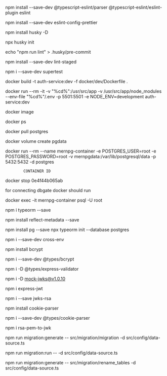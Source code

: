 npm install --save-dev @typescript-eslint/parser @typescript-eslint/eslint-plugin eslint

npm install --save-dev eslint-config-prettier

npm install husky -D

npx husky init

echo "npm run lint" > .husky/pre-commit

npm install --save-dev lint-staged

npm i --save-dev supertest

docker build -t auth-service:dev -f docker/dev/Dockerfile .

docker run --rm -it -v "%cd%":/usr/src/app -v /usr/src/app/node_modules --env-file "%cd%"/.env -p 5501:5501 -e NODE_ENV=development auth-service:dev

docker image

docker ps

docker pull postgres

docker volume create pgdata

docker run --rm --name mernpg-container -e POSTGRES_USER=root -e POSTGRES_PASSWORD=root -v mernpgdata:/var/lib/postgresql/data -p 5432:5432 -d postgres

            CONTAINER ID

docker stop 0e4f44b065ab

for connecting dbgate docker should run

docker exec -it mernpg-container psql -U root

npm i typeorm --save

npm install reflect-metadata --save

npm install pg --save
npx typeorm init --database postgres

npm i --save-dev cross-env

npm install bcrypt

npm i --save-dev @types/bcrypt

npm i -D @types/express-validator

npm i -D mock-jwks@v1.0.10

npm i express-jwt

npm i --save jwks-rsa

npm install cookie-parser

npm i --save-dev @types/cookie-parser

npm i rsa-pem-to-jwk

npm run migration:generate -- src/migration/migration -d src/config/data-source.ts

npm run migration:run -- -d src/config/data-source.ts

npm run migration:generate -- src/migration/rename_tables -d src/config/data-source.ts

